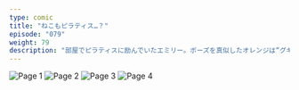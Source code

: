 ```yaml
---
type: comic
title: "ねこもピラティス…？"
episode: "079"
weight: 79
description: "部屋でピラティスに励んでいたエミリー。ポーズを真似したオレンジは“グギッ”とやらかして、ビオラちゃんに呆れられました… 😭"
---
```


![Page 1](cut-1.jpg)
![Page 2](cut-2.jpg)
![Page 3](cut-3.jpg)
![Page 4](cut-4.jpg)
